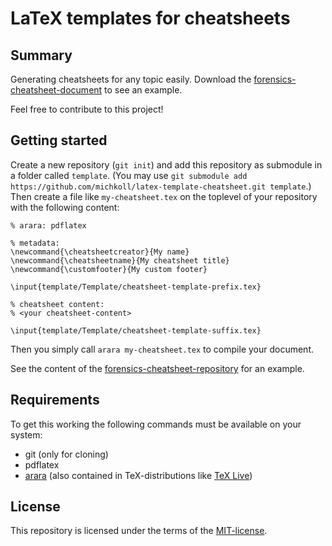 # LaTeX templates for cheatsheets

## Summary

Generating cheatsheets for any topic easily. Download the [forensics-cheatsheet-document](https://github.com/michkoll/cheatsheet-forensics/raw/master/cheatsheet-forensics.pdf) to see an example.

Feel free to contribute to this project!

## Getting started

Create a new repository (`git init`) and add this repository as submodule in a folder called `template`. (You may use `git submodule add https://github.com/michkoll/latex-template-cheatsheet.git template`.) Then create a file like `my-cheatsheet.tex` on the toplevel of your repository with the following content:

``` TeX
% arara: pdflatex

% metadata:
\newcommand{\cheatsheetcreator}{My name}
\newcommand{\cheatsheetname}{My cheatsheet title}
\newcommand{\customfooter}{My custom footer}

\input{template/Template/cheatsheet-template-prefix.tex}

% cheatsheet content:
% <your cheatsheet-content>

\input{template/Template/cheatsheet-template-suffix.tex}
```

Then you simply call `arara my-cheatsheet.tex` to compile your document.

See the content of the [forensics-cheatsheet-repository](https://github.com/michkoll/cheatsheet-forensics) for an example.

## Requirements

To get this working the following commands must be available on your system:

* git (only for cloning)
* pdflatex
* [arara](https://gitlab.com/islandoftex/arara) (also contained in TeX-distributions like [TeX Live](https://www.tug.org/texlive))

## License

This repository is licensed under the terms of the [MIT-license](https://raw.githubusercontent.com/michkoll/latex-template-cheatsheet/master/License.txt).
